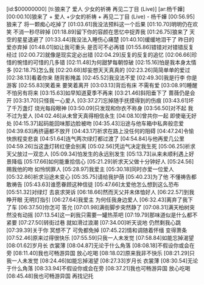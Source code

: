 [id:$00000000]
[ti:狼来了   爱人  少女的祈祷   再见二丁目 (Live)]
[ar:杨千嬅]
[00:00.10]狼来了 + 爱人 +少女的祈祷 + 再见二丁目 (Live) - 杨千嬅
[00:56.95]狼来了 将一颗痴心吃掉了
[01:03.61]我没法预料这一个后果
[01:10.70]明明仍在欢笑 不消一秒尽碎掉
[01:18.89]留下你的容颜在思忆中捉弄我
[01:26.75]狼来了 天空的星星退避了
[01:33.44]我没法入睡伤心痛楚
[01:40.10]缓缓地泪干了 昨日的爱亦弃掉
[01:48.01]如让我可重头 是否可不必再错
[01:55.86]错错对对错错反复经过
[02:00.72]就像是现实定必出错
[02:04.29]反复的反复的追忆
[02:06.66]珍惜的惋惜的可惜的几多错
[02:11.48]为何甜梦每朝惊破
[02:15.16]怕是我本身太情多
[02:18.75]怎么我
[02:20.68]却妄想天天真真的
[02:23.26]简简单单的爱过
[02:38.13]看着你来 随背影掩盖
[02:45.52]我没法不爱
[02:49.30]我是行李 你是游客
[02:55.83]笑着来 要笑着离开
[03:03.13]背后有床 不需有爱
[03:08.91]睡醒不怕另有将来
[03:15.63]如早知道夏季不再来
[03:21.46]斜阳垂下了 蔷薇仍是会开
[03:31.70]只怪我一心爱人
[03:37.27]忘掉随手抚摸得到的伤痕
[03:43.61]坏了千万盏灯 烧光每段眼神
[03:50.09]只发现和你衣不称身
[03:56.50]对不起 我不过为爱人
[04:02.46]从未曾天真得相信永生
[04:08.10]曾共你一起 即使毫无好处
[04:15.37]起码能回味那边脸被吻
[04:35.43]沿途与他车箱中私奔般恋爱
[04:39.63]再挤逼都不放开
[04:43.17]祈求在路上没任何的阻碍
[04:47.24]令愉快旅程变悲哀
[04:51.64]连气两次绿灯都过渡了
[04:54.84]与他再爱几公里
[04:59.26]当这盏灯转红便会别离
[05:02.56]凭运气决定我生死
[05:06.25]祈求天父放过一双恋人
[05:09.34]怕发生的永远别发生
[05:13.73]从来未顺利遇上好景降临
[05:17.66]如何能重拾信心
[05:21.29]祈求天父做十分钟好人
[05:24.56]赐我他的吻 如怜悯罪人
[05:28.97]我爱主
[05:30.18]同时亦爱一位爱人
[05:32.86]祈求沿途未变心
[05:35.75]请给我护荫
[05:40.23]为了他 不懂祷告都敢祷告
[05:43.63]谁愿眷顾这种信徒
[05:47.66]太爱他怎么想到这么恐布
[05:51.32]对绿灯 去哀求哭诉
[06:18.66]然而天父并未体恤好人
[06:22.57]到我睁开眼 无明灯指引
[06:27.64]我爱主 为何任我身边爱人
[06:32.43]离弃了我下了车
[06:37.50]你怎可 答允
[07:01.98]满街脚步突然静了
[07:08.31]满天柏树突然没有动摇
[07:13.54]这一刹我只需要一罐热茶吧
[07:19.79]那味道似是什么都不紧要
[07:27.50]转街过巷 就如滑过浪潮
[07:34.00]听天说地 仍然剩我心跳
[07:39.39]关于你 冥想不了 可免都免掉
[07:45.22]情和调随着怀缅 变得萧条
[07:52.46]原来过得很快乐
[07:55.59]只我一人未发觉
[07:58.84]如能忘掉渴望
[08:01.62]岁月长 衣裳薄
[08:04.87]无论于什么角落
[08:08.18]不假设你或会在旁
[08:11.40]我也可畅游异国 放心吃喝
[08:18.02]原来我非不快乐
[08:21.29]只我一人未发觉
[08:24.46]如能忘掉渴望
[08:27.33]岁月长 衣裳薄
[08:30.54]无论于什么角落
[08:33.94]不假设你或会在旁
[08:37.21]我也可畅游异国 放心吃喝
[08:45.48]我也可畅游异国 再找记托
